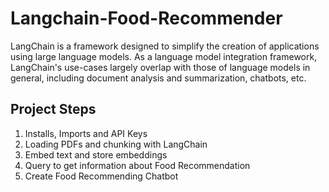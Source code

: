 # Langchain-Food-Recommender
LangChain is a framework designed to simplify the creation of applications using large language models. As a language model integration framework, LangChain's use-cases largely overlap with those of language models in general, including document analysis and summarization, chatbots, etc.

## Project Steps
1) Installs, Imports and API Keys
2) Loading PDFs and chunking with LangChain
3) Embed text and store embeddings
4) Query to get information about Food Recommendation
5) Create Food Recommending Chatbot
